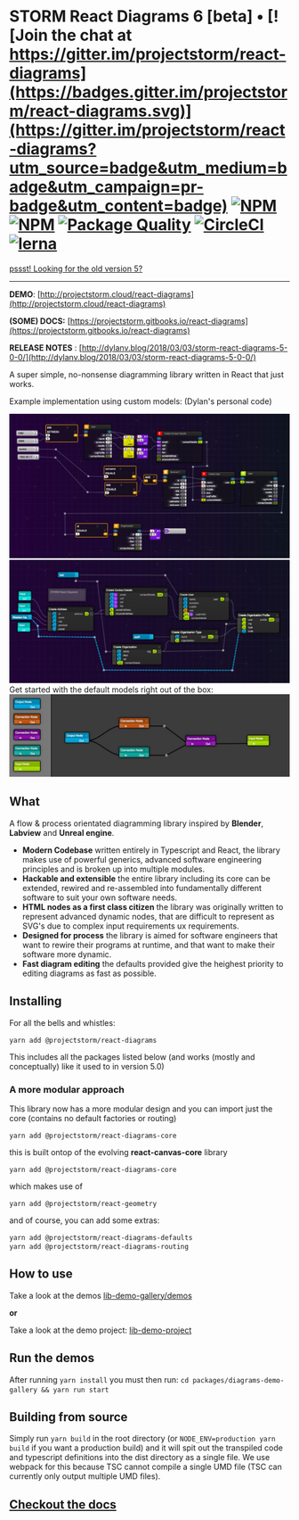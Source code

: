 # STORM React Diagrams __6__ [beta] • [![Join the chat at https://gitter.im/projectstorm/react-diagrams](https://badges.gitter.im/projectstorm/react-diagrams.svg)](https://gitter.im/projectstorm/react-diagrams?utm_source=badge&utm_medium=badge&utm_campaign=pr-badge&utm_content=badge)  [![NPM](https://img.shields.io/npm/v/@projectstorm/react-diagrams.svg)](https://npmjs.org/package/@projectstorm/react-diagrams)  [![NPM](https://img.shields.io/npm/dt/storm-react-diagrams.svg)](https://npmjs.org/package/storm-react-diagrams) [![Package Quality](http://npm.packagequality.com/shield/storm-react-diagrams.svg)](http://packagequality.com/#?package=storm-react-diagrams)  [![CircleCI](https://circleci.com/gh/projectstorm/react-diagrams/tree/master.svg?style=svg)](https://circleci.com/gh/projectstorm/react-diagrams/tree/master) [![lerna](https://img.shields.io/badge/maintained%20with-lerna-cc00ff.svg)](https://lerna.js.org/)

[pssst! Looking for the old version 5?](https://github.com/projectstorm/react-diagrams/tree/v5.3.2)

---

**DEMO**: [http://projectstorm.cloud/react-diagrams](http://projectstorm.cloud/react-diagrams)

**(SOME) DOCS:** [https://projectstorm.gitbooks.io/react-diagrams](https://projectstorm.gitbooks.io/react-diagrams)

**RELEASE NOTES** : [http://dylanv.blog/2018/03/03/storm-react-diagrams-5-0-0/](http://dylanv.blog/2018/03/03/storm-react-diagrams-5-0-0/)

A super simple, no-nonsense diagramming library written in React that just works.


Example implementation using custom models: (Dylan's personal code)

![Personal Project](./docs/images/example1.jpg)
![](./docs/images/example2.jpg)
Get started with the default models right out of the box:
![](./docs/images/example3.jpg)

## What

A flow & process orientated diagramming library inspired by __Blender__, __Labview__ and __Unreal engine__.

* __Modern Codebase__ written entirely in Typescript and React, the library makes use of powerful generics, advanced software engineering principles and is broken up into multiple modules.
* __Hackable and extensible__ the entire library including its core can be extended, rewired and re-assembled into fundamentally different software to suit your own software needs.
* __HTML nodes as a first class citizen__ the library was originally written to represent advanced dynamic nodes, that are difficult to represent as SVG's due to complex input requirements ux requirements.
* __Designed for process__ the library is aimed for software engineers that want to rewire their programs at runtime, and that want to make their software more dynamic.
* __Fast diagram editing__ the defaults provided give the heighest priority to editing diagrams as fast as possible.

## Installing

For all the bells and whistles:

    yarn add @projectstorm/react-diagrams

This includes all the packages listed below (and works (mostly and conceptually) like it used to in version 5.0)

### A more modular approach

This library now has a more modular design and you can import just the core (contains no default factories or routing)

    yarn add @projectstorm/react-diagrams-core

this is built ontop of the evolving __react-canvas-core__ library

```
yarn add @projectstorm/react-diagrams-core
```

which makes use of

```
yarn add @projectstorm/react-geometry
```

and of course, you can add some extras:

    yarn add @projectstorm/react-diagrams-defaults
    yarn add @projectstorm/react-diagrams-routing

## How to use

Take a look at the demos [lib-demo-gallery/demos](packages/diagrams-demo-library)

__or__

Take a look at the demo project: [lib-demo-project](packages/diagrams-demo-project)

## Run the demos

After running `yarn install` you must then run:  `cd packages/diagrams-demo-gallery && yarn run start`

## Building from source

Simply run `yarn build` in the root directory \(or `NODE_ENV=production yarn build` if you want a production build\) and it will spit out the transpiled code and typescript definitions into the dist directory as a single file.
We use webpack for this because TSC cannot compile a single UMD file \(TSC can currently only output multiple UMD files\).

## [Checkout the docs](https://projectstorm.gitbooks.io/react-diagrams)



